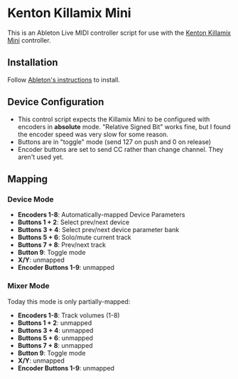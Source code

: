 # Kenton Killamix Mini

This is an Ableton Live MIDI controller script for use with the [Kenton Killamix Mini](https://kentonuk.com/product/killamix-mini/) controller.

## Installation

Follow [Ableton's instructions](https://help.ableton.com/hc/en-us/articles/209072009-Installing-third-party-remote-scripts) to install.

## Device Configuration

- This control script expects the Killamix Mini to be configured with encoders in **absolute** mode. "Relative Signed Bit" works fine, but I found the encoder speed was very slow for some reason.
- Buttons are in "toggle" mode (send 127 on push and 0 on release)
- Encoder buttons are set to send CC rather than change channel. They aren't used yet.

## Mapping

### Device Mode

- **Encoders 1-8**: Automatically-mapped Device Parameters
- **Buttons 1 + 2**: Select prev/next device
- **Buttons 3 + 4**: Select prev/next device parameter bank
- **Buttons 5 + 6**: Solo/mute current track
- **Buttons 7 + 8**: Prev/next track
- **Button 9**: Toggle mode
- **X/Y**: unmapped
- **Encoder Buttons 1-9**: unmapped

### Mixer Mode

Today this mode is only partially-mapped:

- **Encoders 1-8**: Track volumes (1-8)
- **Buttons 1 + 2**: unmapped
- **Buttons 3 + 4**: unmapped
- **Buttons 5 + 6**: unmapped
- **Buttons 7 + 8**: unmapped
- **Button 9**: Toggle mode
- **X/Y**: unmapped
- **Encoder Buttons 1-9**: unmapped